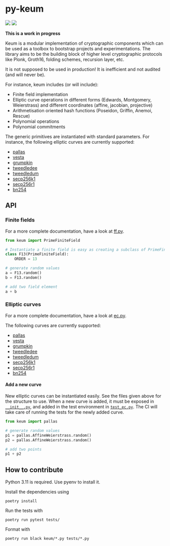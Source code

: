 # py-keum


[![](https://img.shields.io/pypi/v/keum.svg)](https://pypi.org/project/keum/)
[![](https://img.shields.io/pypi/pyversions/keum.svg)](https://pypi.org/project/keum/)

**This is a work in progress**

Keum is a modular implementation of cryptographic components which can be used
as a toolbox to bootstrap projects and experimentations. The library aims to be
the building block of higher level cryptographic protocols like Plonk, Groth16,
folding schemes, recursion layer, etc.

It is not supposed to be used in production!
It is inefficient and not audited (and will never be).

For instance, keum includes (or will include):
- Finite field implementation
- Elliptic curve operations in different forms (Edwards, Montgomery,
  Weierstrass) and different coordinates (affine, jacobian, projective)
- Arithmetisation oriented hash functions (Poseidon, Griffin, Anemoi, Rescue)
- Polynomial operations
- Polynomial commitments

The generic primitives are instantiated with standard parameters. For instance, the following elliptic curves are currently supported:
- [pallas](./keum/pallas.py)
- [vesta](./keum/vesta.py)
- [grumpkin](./keum/grumpkin.py)
- [tweedledee](./keum/tweedledee.py)
- [tweedledum](./keum/tweedledum.py)
- [secp256k1](./keum/secp256k1.py)
- [secp256r1](./keum/secp256r1.py)
- [bn254](./keum/bn254.py)

## API

### Finite fields

For a more complete documentation, have a look at [ff.py](./keum/ff.py).

```python
from keum import PrimeFiniteField

# Instantiate a finite field is easy as creating a subclass of PrimeFiniteField and define the class attribute ORDER to the actual order of the prime finite field
class F13(PrimeFiniteField):
    ORDER = 13

# generate random values
a = F13.random()
b = F13.random()

# add two field element
a + b
```

### Elliptic curves

For a more complete documentation, have a look at [ec.py](./keum/ec.py).

The following curves are currently supported:
- [pallas](./keum/pallas.py)
- [vesta](./keum/vesta.py)
- [grumpkin](./keum/grumpkin.py)
- [tweedledee](./keum/tweedledee.py)
- [tweedledum](./keum/tweedledum.py)
- [secp256k1](./keum/secp256k1.py)
- [secp256r1](./keum/secp256r1.py)
- [bn254](./keum/bn254.py)

#### Add a new curve

New elliptic curves can be instantiated easily. See the files given above for
the structure to use. When a new curve is added, it must be exposed in
[`__init__.py`](./keum/__init__.py), and added in the test environment in
[`test_ec.py`](tests/test_ec.py). The CI will take care of running the tests for
the newly added curve.


```python
from keum import pallas

# generate random values
p1 = pallas.AffineWeierstrass.random()
p2 = pallas.AffineWeierstrass.random()

# add two points
p1 + p2
```


## How to contribute

Python 3.11 is required. Use pyenv to install it.

Install the dependencies using
```
poetry install
```

Run the tests with

```
poetry run pytest tests/
```

Format with

```
poetry run black keum/*.py tests/*.py
```
